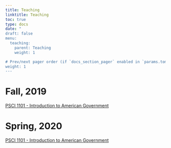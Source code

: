 ```yaml
---
title: Teaching
linktitle: Teaching
toc: true
type: docs
date: "
draft: false
menu:
  teaching:
    parent: Teaching
    weight: 1

# Prev/next pager order (if `docs_section_pager` enabled in `params.toml`)
weight: 1
---
```


<h1>Fall, 2019</h1>
<a href = "https://drive.google.com/file/d/1qubyYKAn4dYhumsdSUly5unFiPTxylDA/view">PSCI 1101 - Introduction to American Government</a>

<h1>Spring, 2020</h1>
<a href = "https://www.dropbox.com/s/9u3wdq7h2b4wfox/Spring%2C%202020%20PSCI%201101-%20Recitation%20Syllabus.docx?dl=0">PSCI 1101 - Introduction to American Government</a>
